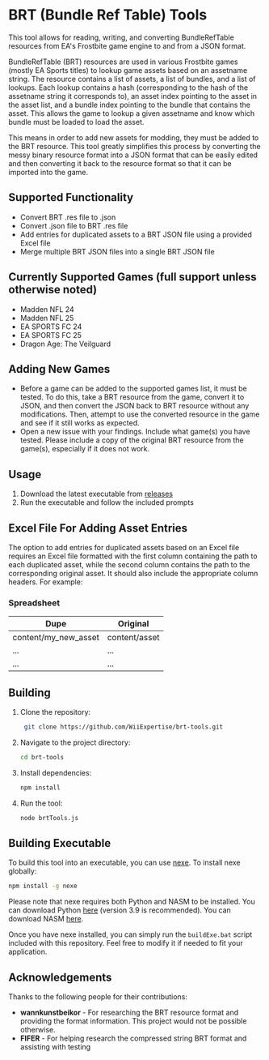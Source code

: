 # BRT (Bundle Ref Table) Tools
This tool allows for reading, writing, and converting BundleRefTable resources from EA's Frostbite game engine to and from a JSON format.

BundleRefTable (BRT) resources are used in various Frostbite games (mostly EA Sports titles) to lookup game assets based on an assetname string. The resource contains a list of assets, a list of bundles, and a list of lookups. Each lookup contains a hash (corresponding to the hash of the assetname string it corresponds to), an asset index pointing to the asset in the asset list, and a bundle index pointing to the bundle that contains the asset. This allows the game to lookup a given assetname and know which bundle must be loaded to load the asset.

This means in order to add new assets for modding, they must be added to the BRT resource. This tool greatly simplifies this process by converting the messy binary resource format into a JSON format that can be easily edited and then converting it back to the resource format so that it can be imported into the game. 

## Supported Functionality
- Convert BRT .res file to .json
- Convert .json file to BRT .res file
- Add entries for duplicated assets to a BRT JSON file using a provided Excel file
- Merge multiple BRT JSON files into a single BRT JSON file

## Currently Supported Games (full support unless otherwise noted)
- Madden NFL 24
- Madden NFL 25
- EA SPORTS FC 24
- EA SPORTS FC 25
- Dragon Age: The Veilguard

## Adding New Games
- Before a game can be added to the supported games list, it must be tested. To do this, take a BRT resource from the game, convert it to JSON, and then convert the JSON back to BRT resource without any modifications. Then, attempt to use the converted resource in the game and see if it still works as expected.
- Open a new issue with your findings. Include what game(s) you have tested. Please include a copy of the original BRT resource from the game(s), especially if it does not work.

## Usage
1. Download the latest executable from [releases](https://github.com/WiiExpertise/brt-tools/releases/latest)
2. Run the executable and follow the included prompts

## Excel File For Adding Asset Entries
The option to add entries for duplicated assets based on an Excel file requires an Excel file formatted with the first column containing the path to each duplicated asset, while the second column contains the path to the corresponding original asset. It should also include the appropriate column headers. For example:
### Spreadsheet
| Dupe | Original |
| ---- | ------- |
| content/my_new_asset | content/asset |
| ... | ... |
| ... | ... |

## Building
1. Clone the repository:
   ```bash
    git clone https://github.com/WiiExpertise/brt-tools.git
    ```
2. Navigate to the project directory:
 
    ```bash
    cd brt-tools
    ```
3. Install dependencies:

    ```bash
    npm install
    ```
4. Run the tool:

    ```bash
    node brtTools.js
    ```
## Building Executable
To build this tool into an executable, you can use [nexe](https://github.com/nexe/nexe). To install nexe globally:

```bash
npm install -g nexe
```

Please note that nexe requires both Python and NASM to be installed. You can download Python [here](https://www.python.org/downloads/) (version 3.9 is recommended). You can download NASM [here](https://www.nasm.us/).

Once you have nexe installed, you can simply run the ``buildExe.bat`` script included with this repository. Feel free to modify it if needed to fit your application.

## Acknowledgements
Thanks to the following people for their contributions:
- **wannkunstbeikor** - For researching the BRT resource format and providing the format information. This project would not be possible otherwise.
- **FIFER** - For helping research the compressed string BRT format and assisting with testing

